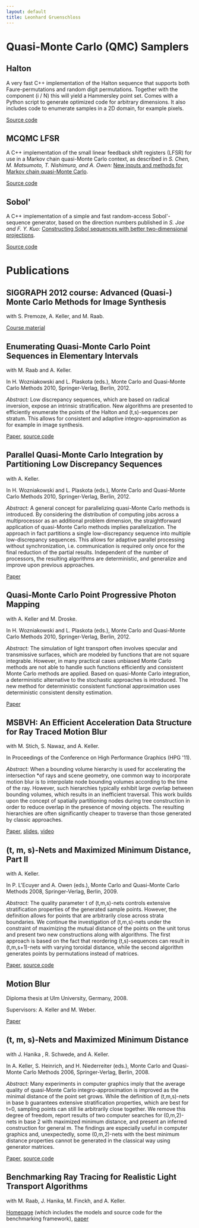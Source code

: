```yaml
---
layout: default
title: Leonhard Gruenschloss
---
```


# Quasi-Monte Carlo (QMC) Samplers

## Halton

A very fast C++ implementation of the Halton sequence that supports both
Faure-permutations and random digit permutations.  Together with the component (i / N)
this will yield a Hammersley point set.  Comes with a Python script to generate
optimized code for arbitrary dimensions. It also includes code to enumerate samples in a
2D domain, for example pixels.

[Source code](https://github.com/lgruen/halton)

## MCQMC LFSR

A C++ implementation of the small linear feedback shift registers (LFSR) for use in a
Markov chain quasi-Monte Carlo context, as described in *S. Chen, M. Matsumoto, T.
Nishimura, and A. Owen:* [New inputs and methods for Markov chain quasi-Monte
Carlo](http://www-stat.stanford.edu/~owen/reports/).

[Source code](https://github.com/lgruen/mcqmclfsr)

## Sobol'

A C++ implementation of a simple and fast random-access Sobol'-sequence generator,
based on the direction numbers published in *S. Joe and F. Y. Kuo:* [Constructing Sobol sequences with better
two-dimensional projections](http://web.maths.unsw.edu.au/~fkuo/sobol/).

[Source code](https://github.com/lgruen/sobol)

# Publications

## SIGGRAPH 2012 course: Advanced (Quasi-) Monte Carlo Methods for Image Synthesis

with S. Premoze, A. Keller, and M. Raab.

[Course material](https://sites.google.com/site/qmcrendering/)

## Enumerating Quasi-Monte Carlo Point Sequences in Elementary Intervals

with M. Raab and A. Keller.

In H. Wozniakowski and L. Plaskota (eds.), Monte Carlo and Quasi-Monte Carlo Methods
2010, Springer-Verlag, Berlin, 2012.

*Abstract:* Low discrepancy sequences, which are based on
radical inversion, expose an intrinsic stratification.  New algorithms are presented to
efficiently enumerate the points of the Halton and (t,s)-sequences per stratum.  This
allows for consistent and adaptive integro-approximation as for example in image
synthesis.

[Paper](https://github.com/lgruen/sample-enum/blob/main/sample-enum.pdf), [source code](https://github.com/lgruen/sample-enum)

## Parallel Quasi-Monte Carlo Integration by Partitioning Low Discrepancy Sequences

with A. Keller.

In H. Wozniakowski and L. Plaskota (eds.), Monte Carlo and Quasi-Monte Carlo Methods
2010, Springer-Verlag, Berlin, 2012.

*Abstract:* A general concept for parallelizing quasi-Monte Carlo methods
is introduced. By considering the distribution of computing jobs across a multiprocessor
as an additional problem dimension, the straightforward application of quasi-Monte Carlo
methods implies parallelization.  The approach in fact partitions a single
low-discrepancy sequence into multiple low-discrepancy sequences. This allows for
adaptive parallel processing without synchronization, i.e. communication is required
only once for the final reduction of the partial results.  Independent of the number of
processors, the resulting algorithms are deterministic,  and generalize and improve upon
previous approaches.

[Paper](https://github.com/lgruen/parqmc/blob/main/parqmc.pdf)

## Quasi-Monte Carlo Point Progressive Photon Mapping

with A. Keller and M. Droske.

In H. Wozniakowski and L. Plaskota (eds.), Monte Carlo and Quasi-Monte Carlo Methods
2010, Springer-Verlag, Berlin, 2012.

*Abstract:* The simulation of light transport
often involves specular and transmissive surfaces, which are modeled by functions that
are not square integrable. However, in many practical cases unbiased Monte Carlo methods
are not able to handle such functions efficiently and consistent Monte Carlo methods are
applied. Based on quasi-Monte Carlo integration, a deterministic alternative to the
stochastic approaches is introduced. The new method for deterministic consistent
functional approximation uses deterministic consistent density estimation.

[Paper](https://github.com/lgruen/qppm/blob/main/qppm.pdf)

## MSBVH: An Efficient Acceleration Data Structure for Ray Traced Motion Blur

with M. Stich, S. Nawaz, and A. Keller.

In Proceedings of the Conference on High Performance Graphics (HPG '11).

*Abstract:* When a bounding volume hierarchy is used for accelerating the intersection
*of
rays and scene geometry, one common way to incorporate motion blur is to interpolate
node bounding volumes according to the time of the ray. However, such hierarchies
typically exhibit large overlap between bounding volumes, which results in an
inefficient traversal. This work builds upon the concept of spatially partitioning nodes
during tree construction in order to reduce overlap in the presence of moving objects.
The resulting hierarchies are often significantly cheaper to traverse than those
generated by classic approaches.

[Paper](https://github.com/lgruen/msbvh/blob/main/msbvh.pdf), [slides](https://github.com/lgruen/msbvh/blob/main/msbvh-slides.pdf), [video](https://github.com/lgruen/msbvh/blob/main/msbvh-video.mp4)

## (t, m, s)-Nets and Maximized Minimum Distance, Part II

with A. Keller.

In P. L'Ecuyer and A. Owen (eds.), Monte Carlo and Quasi-Monte Carlo Methods 2008, Springer-Verlag,
Berlin, 2009.

*Abstract:* The quality parameter t of (t,m,s)-nets controls extensive stratification
properties of the generated sample points. However, the definition allows for points
that are arbitrarily close across strata boundaries.  We continue the investigation of
(t,m,s)-nets under the constraint of maximizing the mutual distance of the points on the
unit torus and present two new constructions along with algorithms. The first approach
is based on the fact that reordering (t,s)-sequences can result in (t,m,s+1)-nets with
varying toroidal distance, while the second algorithm generates points by permutations
instead of matrices.

[Paper](https://github.com/lgruen/diag0m2/blob/main/diag0m2.pdf), [source code](https://github.com/lgruen/diag0m2)

## Motion Blur

Diploma thesis at Ulm University, Germany, 2008.

Supervisors: A. Keller and M. Weber.

[Paper](https://github.com/lgruen/motion-blur/blob/main/motion-blur.pdf)

## (t, m, s)-Nets and Maximized Minimum Distance

with J. Hanika , R. Schwede, and A. Keller.

In A. Keller, S. Heinrich, and H. Niederreiter (eds.), Monte Carlo and Quasi-Monte Carlo
Methods 2006, Springer-Verlag, Berlin, 2008.

*Abstract:* Many experiments in computer graphics imply that the average quality of
quasi-Monte Carlo integro-approximation is improved as the minimal distance of the point
set grows. While the definition of (t,m,s)-nets in base b guarantees extensive
stratification properties, which are best for t=0, sampling points can still lie
arbitrarily close together. We remove this degree of freedom, report results of two
computer searches for (0,m,2)-nets in base 2 with maximized minimum distance, and
present an inferred construction for general m.  The findings are especially useful in
computer graphics and, unexpectedly, some (0,m,2)-nets with the best minimum distance
properties cannot be generated in the classical way using generator matrices.

[Paper](https://github.com/lgruen/netsearch/blob/main/netsearch.pdf), [source code](https://github.com/lgruen/netsearch)

## Benchmarking Ray Tracing for Realistic Light Transport Algorithms

with M. Raab, J. Hanika, M. Finckh, and A. Keller.

[Homepage](http://bwfirt.sourceforge.net/) (which includes the models and source code for the benchmarking framework), [paper](https://github.com/lgruen/bwfirt/blob/main/bwfirt.pdf)

